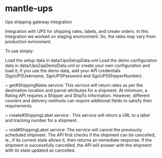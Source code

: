 # mantle-ups
Ups shipping gateway integration

Integration with UPS for shipping rates, labels, and create orders. In this Integration we worked on staging environment. So, the rates may vary from production evironment.

To use simply:

Load the setup data in data/UpsSetupData.xml
Load the demo configuration data in data/UpsZaaDemoData.xml or create your own configuration and load it; if you use the demo data, add your API credentials (SgoUPSUsername, SgoUPSPassword and SgoUPSShipperNumber).

~ get#ShippingRates service: 
This service will return rates as per the destination location and parcel attributes for a shipment. At minimum, a Rating API requires a Shipper and ShipTo information. However, different couriers and delivery methods can require additional fields to satisfy their requirements.

~ create#ShippingLabel service : 
This service will return a URL to a label and tracking number for a shipment.

~ void#ShippingLabel service: 
The service will cancel the previously scheduled shipment. The API first checks if the shipment can be cancelled, ie., if its current state allows it, then returns an immediate response. If the shipment is successfully cancelled, the API will answer with the shipment with its state updated as cancelled.
